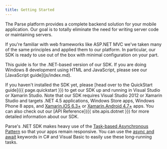 ```yaml
---
title: Getting Started
---
```


The Parse platform provides a complete backend solution for your mobile application. Our goal is to totally eliminate the need for writing server code or maintaining servers.

If you're familiar with web frameworks like ASP.NET MVC we've taken many of the same principles and applied them to our platform. In particular, our SDK is ready to use out of the box with minimal configuration on your part.

<div class='tip info'><div>
  This guide is for the .NET-based version of our SDK. If you are doing Windows 8 development using HTML and JavaScript, please see our [JavaScript guide](js/index.md).
</div></div>

If you haven't installed the SDK yet, please [head over to the QuickStart guide]({{ page.quickstart }}) to get our SDK up and running in Visual Studio or Xamarin Studio. Note that our SDK requires Visual Studio 2012 or Xamarin Studio and targets .NET 4.5 applications, Windows Store apps, Windows Phone 8 apps, and [Xamarin.iOS 6.3+](http://docs.xamarin.com/releases/ios/xamarin.ios_6/xamarin.ios_6.3) or [Xamarin.Android 4.7+](http://docs.xamarin.com/releases/android/xamarin.android_4/xamarin.android_4.7) apps. You can also check out our [API Reference]({{ site.apis.dotnet }}) for more detailed information about our SDK.

Parse's .NET SDK makes heavy use of the [Task-based Asynchronous Pattern](http://msdn.microsoft.com/en-us/library/hh873175.aspx) so that your apps remain responsive. You can use the [async and await](http://msdn.microsoft.com/en-us/library/hh191443.aspx) keywords in C# and Visual Basic to easily use these long-running tasks.
